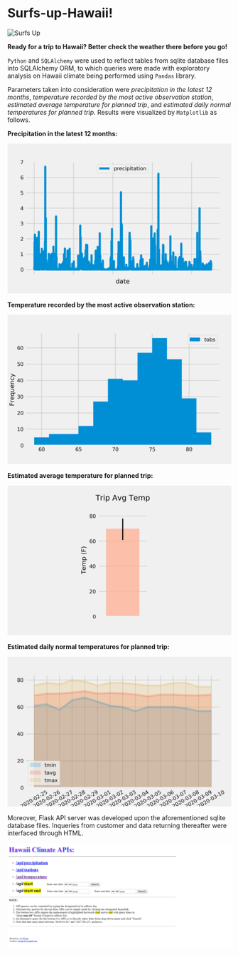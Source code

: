 # Surfs-up-Hawaii!

<img src="./static/images/surfs-up.jpeg.png" alt="Surfs Up">

<p><strong>Ready for a trip to Hawaii? Better check the weather there before you go!</strong></p>

<p><code>Python</code> and <code>SQLAlchemy</code> were used to reflect tables from sqlite database files into SQLAlchemy ORM, to which queries were made with exploratory analysis on Hawaii climate being performed using <code>Pandas</code> library.</p>  

<p>Parameters taken into consideration were <em>precipitation in the latest 12 months</em>, <em>temperature recorded by the most active observation station</em>, <em>estimated average temperature for planned trip</em>, and <em>estimated daily normal temperatures for planned trip</em>. Results were visualized by <code>Matplotlib</code> as follows.</p>

<p><strong>Precipitation in the latest 12 months:</strong></p>
<img src="./static/images/prcp_1yr.png" alt="Precipitation">

<p><strong>Temperature recorded by the most active observation station:</strong></p>
<img src="./static/images/tobs_9281.png" alt="TObs9281">

<p><strong>Estimated average temperature for planned trip:</strong></p>
<img src="./static/images/trip_avg_temp.png" alt="Est Trip TAvg">

<p><strong>Estimated daily normal temperatures for planned trip:</strong></p>
<img src="./static/images/daily_normal_temperature.png" alt="Est Trip TDaily">

<p>Moreover, Flask API server was developed upon the aforementioned sqlite database files. Inqueries from customer and data returning thereafter were interfaced through HTML.</p>
<img src="./static/images/screenshot_api.png" alt="API Screenshot">
